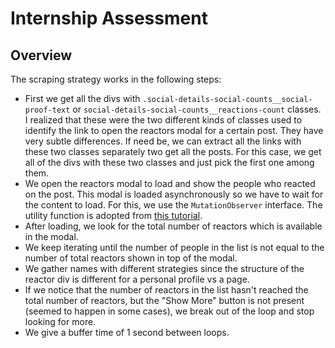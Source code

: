 # Internship Assessment

## Overview
The scraping strategy works in the following steps:
- First we get all the divs with `.social-details-social-counts__social-proof-text` or `social-details-social-counts__reactions-count` classes. I realized that these were the two different kinds of classes used to identify the link to open the reactors modal for a certain post. They have very subtle differences. If need be, we can extract all the links with these two classes separately two get all the posts. For this case, we get all of the divs with these two classes and just pick the first one among them.
- We open the reactors modal to load and show the people who reacted on the post. This modal is loaded asynchronously so we have to wait for the content to load. For this, we use the `MutationObserver` interface. The utility function is adopted from [this tutorial](https://stackoverflow.com/questions/5525071/how-to-wait-until-an-element-exists).
- After loading, we look for the total number of reactors which is available in the modal.
- We keep iterating until the number of people in the list is not equal to the number of total reactors shown in top of the modal.
- We gather names with different strategies since the structure of the reactor div is different for a personal profile vs a page.
- If we notice that the number of reactors in the list hasn't reached the total number of reactors, but the "Show More" button is not present (seemed to happen in some cases), we break out of the loop and stop looking for more.
- We give a buffer time of 1 second between loops.